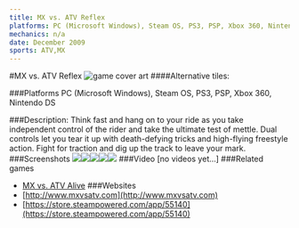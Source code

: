 ```yaml
---
title: MX vs. ATV Reflex
platforms: PC (Microsoft Windows), Steam OS, PS3, PSP, Xbox 360, Nintendo DS
mechanics: n/a
date: December 2009
sports: ATV,MX
---
```

#MX vs. ATV Reflex
![game cover art](//images.igdb.com/igdb/image/upload/t_cover_big/h39pudvgw01eoloss34q.jpg "Logo Title Text 1")
####Alternative tiles:

###Platforms
PC (Microsoft Windows), Steam OS, PS3, PSP, Xbox 360, Nintendo DS

###Description:
Think fast and hang on to your ride as you take independent control of the rider and take the ultimate test of mettle. Dual controls let you tear it up with death-defying tricks and high-flying freestyle action. Fight for traction and dig up the track to leave your mark.
###Screenshots
<a target="_blank" href="//images.igdb.com/igdb/image/upload/t_cover_big/biltxzj6mo774doeljxq.jpg"><img src="//images.igdb.com/igdb/image/upload/t_thumb/biltxzj6mo774doeljxq.jpg"/></a><a target="_blank" href="//images.igdb.com/igdb/image/upload/t_cover_big/eyvvheefq84wcyixij5q.jpg"><img src="//images.igdb.com/igdb/image/upload/t_thumb/eyvvheefq84wcyixij5q.jpg"/></a><a target="_blank" href="//images.igdb.com/igdb/image/upload/t_cover_big/jx6egu1wvmfihmhbtz4c.jpg"><img src="//images.igdb.com/igdb/image/upload/t_thumb/jx6egu1wvmfihmhbtz4c.jpg"/></a><a target="_blank" href="//images.igdb.com/igdb/image/upload/t_cover_big/wavwo3dqikjgbe9bygqg.jpg"><img src="//images.igdb.com/igdb/image/upload/t_thumb/wavwo3dqikjgbe9bygqg.jpg"/></a><a target="_blank" href="//images.igdb.com/igdb/image/upload/t_cover_big/g1enchzzkxcwcwk5swsy.jpg"><img src="//images.igdb.com/igdb/image/upload/t_thumb/g1enchzzkxcwcwk5swsy.jpg"/></a>
###Video
[no videos yet...]
###Related games
* [MX vs. ATV Alive](/games/mx-vs-atv-alive-18266/)
###Websites
* [http://www.mxvsatv.com](http://www.mxvsatv.com)
* [https://store.steampowered.com/app/55140](https://store.steampowered.com/app/55140)
